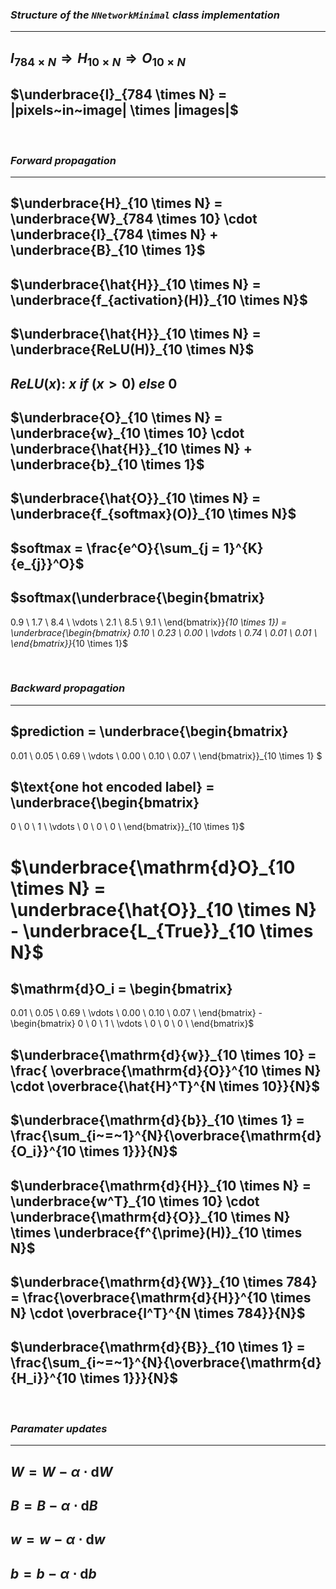 ### ___Structure of the `NNetworkMinimal` class implementation___
---------------------
## $I_{784 \times N} \Longrightarrow H_{10 \times N} \Longrightarrow O_{10 \times N}$
## $\underbrace{I}_{784 \times N} = |pixels~in~image| \times |images|$

<br>
                
### ___Forward propagation___
---------------------
## $\underbrace{H}_{10 \times N} = \underbrace{W}_{784 \times 10} \cdot \underbrace{I}_{784 \times N} + \underbrace{B}_{10 \times 1}$

## $\underbrace{\hat{H}}_{10 \times N} = \underbrace{f_{activation}(H)}_{10 \times N}$

## $\underbrace{\hat{H}}_{10 \times N} = \underbrace{ReLU(H)}_{10 \times N}$

## $ReLU(x): ~ x ~ if ~ (x > 0) ~ else ~ 0$

## $\underbrace{O}_{10 \times N} = \underbrace{w}_{10 \times 10} \cdot \underbrace{\hat{H}}_{10 \times N} + \underbrace{b}_{10 \times 1}$

## $\underbrace{\hat{O}}_{10 \times N} = \underbrace{f_{softmax}(O)}_{10 \times N}$

## $softmax = \frac{e^O}{\sum_{j = 1}^{K} {e_{j}}^O}$

## $softmax(\underbrace{\begin{bmatrix}
0.9 \\
1.7 \\
8.4 \\
\vdots \\
2.1 \\
8.5 \\
9.1 \\
\end{bmatrix}}_{10 \times 1}) = 
\underbrace{\begin{bmatrix}
0.10 \\
0.23 \\
0.00 \\
\vdots \\
0.74 \\
0.01 \\
0.01 \\
\end{bmatrix}}_{10 \times 1}$

<br>

### ___Backward propagation___
---------------

## $prediction = \underbrace{\begin{bmatrix}
0.01 \\
0.05 \\
0.69 \\
\vdots \\
0.00 \\
0.10 \\
0.07 \\
\end{bmatrix}}_{10 \times 1}
$

## $\text{one hot encoded label} = \underbrace{\begin{bmatrix}
0 \\
0 \\
1 \\
\vdots \\
0 \\
0 \\
0 \\
\end{bmatrix}}_{10 \times 1}$

# $\underbrace{\mathrm{d}O}_{10 \times N} = \underbrace{\hat{O}}_{10 \times N} - \underbrace{L_{True}}_{10 \times N}$

## $\mathrm{d}O_i = \begin{bmatrix}
0.01 \\
0.05 \\
0.69 \\
\vdots \\
0.00 \\
0.10 \\
0.07 \\
\end{bmatrix} - \begin{bmatrix}
0 \\
0 \\
1 \\
\vdots \\
0 \\
0 \\
0 \\
\end{bmatrix}$

## $\underbrace{\mathrm{d}{w}}_{10 \times 10} = \frac{  \overbrace{\mathrm{d}{O}}^{10 \times N} \cdot   \overbrace{\hat{H}^T}^{N \times 10}}{N}$

## $\underbrace{\mathrm{d}{b}}_{10 \times 1} =  \frac{\sum_{i~=~1}^{N}{\overbrace{\mathrm{d}{O_i}}^{10 \times 1}}}{N}$

## $\underbrace{\mathrm{d}{H}}_{10 \times N} = \underbrace{w^T}_{10 \times 10} \cdot \underbrace{\mathrm{d}{O}}_{10 \times N} \times \underbrace{f^{\prime}(H)}_{10 \times N}$

## $\underbrace{\mathrm{d}{W}}_{10 \times 784} = \frac{\overbrace{\mathrm{d}{H}}^{10 \times N} \cdot \overbrace{I^T}^{N \times 784}}{N}$

## $\underbrace{\mathrm{d}{B}}_{10 \times 1} = \frac{\sum_{i~=~1}^{N}{\overbrace{\mathrm{d}{H_i}}^{10 \times 1}}}{N}$

<br>

### ___Paramater updates___
---------------------
## $W = W - \alpha \cdot \mathrm{d}{W}$
## $B = B - \alpha \cdot \mathrm{d}{B}$
## $w = w - \alpha \cdot \mathrm{d}{w}$
## $b = b - \alpha \cdot \mathrm{d}{b}$